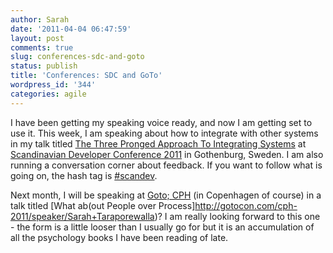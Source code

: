 ```yaml
---
author: Sarah
date: '2011-04-04 06:47:59'
layout: post
comments: true
slug: conferences-sdc-and-goto
status: publish
title: 'Conferences: SDC and GoTo'
wordpress_id: '344'
categories: agile
---
```


I have been getting my speaking voice ready, and now I am getting set to use it. This week, I am speaking about how to integrate with other systems in my talk titled [The Three Pronged Approach To Integrating Systems](http://www.scandevconf.se/2011/conference/speakers/sarah-taraporewalla/?backlnk=dp&tgday=togglewrap1) at [Scandinavian Developer Conference 2011](http://www.scandevconf.se/2011/conference/detailed-program/) in Gothenburg, Sweden. I am also running a conversation corner about feedback. If you want to follow what is going on, the hash tag is [#scandev](http://twitter.com/#!/search/%23scandev).

Next month, I will be speaking at [Goto; CPH](http://gotocon.com/cph-2011/) (in Copenhagen of course) in a talk titled [What ab(out People over Process]http://gotocon.com/cph-2011/speaker/Sarah+Taraporewalla)? I am really looking forward to this one - the form is a little looser than I usually go for but it is an accumulation of all the psychology books I have been reading of late.
